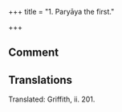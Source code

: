 +++
title = "1. Paryāya the first."

+++
## Comment


## Translations
Translated: Griffith, ii. 201.
